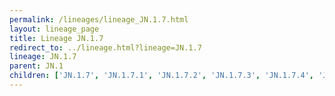 ```yaml
---
permalink: /lineages/lineage_JN.1.7.html
layout: lineage_page
title: Lineage JN.1.7
redirect_to: ../lineage.html?lineage=JN.1.7
lineage: JN.1.7
parent: JN.1
children: ['JN.1.7', 'JN.1.7.1', 'JN.1.7.2', 'JN.1.7.3', 'JN.1.7.4', 'JN.1.7.5', 'JN.1.7.6', 'JN.1.7.7', 'JN.1.7.8', 'JN.1.7.9']
---
```

